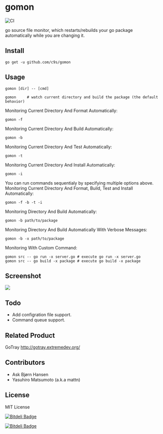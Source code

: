 gomon
=====

![CI](https://github.com/c9s/gomon/workflows/CI/badge.svg)

go source file monitor, which restarts/rebuilds your go package automatically
while you are changing it.

Install
-------

    go get -u github.com/c9s/gomon

Usage
-----

    gomon [dir] -- [cmd]

    gomon     # watch current directory and build the package (the default behavior)

Monitoring Current Directory And Format Automatically:

    gomon -f

Monitoring Current Directory And Build Automatically:

    gomon -b

Monitoring Current Directory And Test Automatically:

    gomon -t

Monitoring Current Directory And Install Automatically:

    gomon -i

You can run commands sequentialy by specifying multiple options above.
Monitoring Current Directory And Format, Build, Test and Install Automatically:

    gomon -f -b -t -i

Monitoring Directory And Build Automatically:

    gomon -b path/to/package

Monitoring Directory And Build Automatically With Verbose Messages:

    gomon -b -x path/to/package

Monitoring With Custom Command:

    gomon src -- go run -x server.go # execute go run -x server.go
    gomon src -- go build -x package # execute go build -x package


Screenshot
----------

![](https://raw.github.com/c9s/gomon/gh-pages/images/screenshot.png)

Todo
-----

- Add configration file support.
- Command queue support.


Related Product
---------------

GoTray <http://gotray.extremedev.org/>


Contributors
------------

- Ask Bjørn Hansen
- Yasuhiro Matsumoto (a.k.a mattn)

License
--------

MIT License



[![Bitdeli Badge](https://d2weczhvl823v0.cloudfront.net/c9s/gomon/trend.png)](https://bitdeli.com/free "Bitdeli Badge")



[![Bitdeli Badge](https://d2weczhvl823v0.cloudfront.net/c9s/gomon/trend.png)](https://bitdeli.com/free "Bitdeli Badge")

